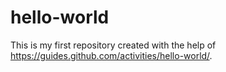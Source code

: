 # hello-world
This is my first repository created with the help of https://guides.github.com/activities/hello-world/. 
